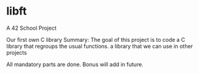 # libft
A 42 School Project 

Our first own C library
Summary: The goal of this project is to code a C library that regroups the usual functions.
a library that we can use in other projects

All mandatory parts are done.
Bonus will add in future.
